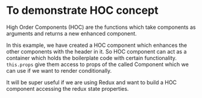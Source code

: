 # To demonstrate HOC concept

High Order Components (HOC) are the functions which take components as arguments and returns a new enhanced component.

In this example, we have created a HOC component which enhances the other components with the header in it. So HOC component can act as a container which holds the boilerplate code with certain functionality. `this.props` give them access to props of the called Component which
we can use if we want to render conditionally.

It will be super useful if we are using Redux and want to build a HOC component accessing the redux state properties. 